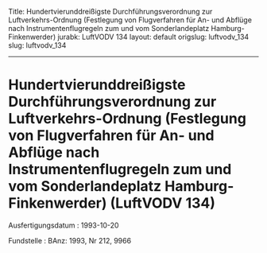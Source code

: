 Title: Hundertvierunddreißigste Durchführungsverordnung zur Luftverkehrs-Ordnung (Festlegung
  von Flugverfahren für An- und Abflüge nach Instrumentenflugregeln zum und vom Sonderlandeplatz
  Hamburg-Finkenwerder)
jurabk: LuftVODV 134
layout: default
origslug: luftvodv_134
slug: luftvodv_134

---

# Hundertvierunddreißigste Durchführungsverordnung zur Luftverkehrs-Ordnung (Festlegung von Flugverfahren für An- und Abflüge nach Instrumentenflugregeln zum und vom Sonderlandeplatz Hamburg-Finkenwerder) (LuftVODV 134)

Ausfertigungsdatum
:   1993-10-20

Fundstelle
:   BAnz: 1993, Nr 212, 9966

